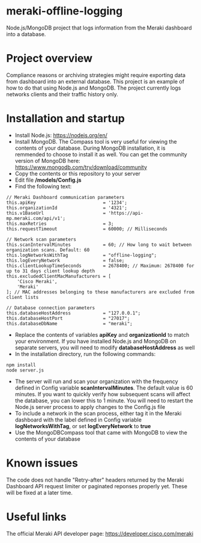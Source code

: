 # meraki-offline-logging
Node.js/MongoDB project that logs information from the Meraki dashboard into a database.

# Project overview
Compliance reasons or archiving strategies might require exporting data from dashboard into an external database. This project is an example of how to do that using Node.js and MongoDB. The project currently logs networks clients and their traffic history only.

# Installation and startup
* Install Node.js: https://nodejs.org/en/
* Install MongoDB. The Compass tool is very useful for viewing the contents of your database. During MongoDB installation, it is remmended to choose to install it as well. You can get the community version of MongoDB here: https://www.mongodb.com/try/download/community
* Copy the contents or this repository to your server
* Edit file **/models/Config.js**
* Find the following text:
```
// Meraki Dashboard communication parameters
this.apiKey                         = '1234';
this.organizationId                 = '4321';
this.v1BaseUrl                      = 'https://api-mp.meraki.com/api/v1';
this.maxRetries                     = 3;
this.requestTimeout                 = 60000; // Milliseconds

// Network scan parameters
this.scanIntervalMinutes            = 60; // How long to wait between organization scans. Default: 60
this.logNetworksWithTag             = "offline-logging";
this.logEveryNetwork                = false;
this.clientLookupTimeSeconds        = 2678400; // Maximum: 2678400 for up to 31 days client lookup depth
this.excludedClientMacManufacturers = [
    'Cisco Meraki', 
    'Meraki'
]; // MAC addresses belonging to these manufacturers are excluded from client lists
        
// Database connection parameters
this.databaseHostAddress            = "127.0.0.1";
this.databaseHostPort               = "27017";
this.databaseDbName                 = "meraki";
```
* Replace the contents of variables **apiKey** and **organizationId** to match your environment. If you have installed Node.js and MongoDB on separate servers, you will need to modify **databaseHostAddress** as well
* In the installation directory, run the following commands:
```
npm install
node server.js
```
* The server will run and scan your organization with the frequency defined in Config variable **scanIntervalMinutes**. The default value is 60  minutes. If you want to quickly verify how subsequent scans will affect the database, you can lower this to 1 minute. You will need to restart the Node.js server process to apply changes to the Config.js file
* To include a network in the scan process, either tag it in the Meraki dashboard with the label defined in Config variable **logNetworksWithTag**, or set **logEveryNetwork** to **true**
* Use the MongoDBCompass tool that came with MongoDB to view the contents of your database

# Known issues
The code does not handle "Retry-after" headers returned by the Meraki Dashboard API request limiter or paginated reponses properly yet. These will be fixed at a later time.

# Useful links
The official Meraki API developer page: https://developer.cisco.com/meraki
